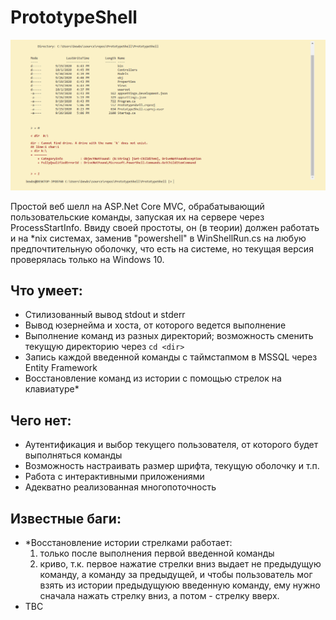 # PrototypeShell

![Screenshot](/Screenshot.png)

Простой веб шелл на ASP.Net Core MVC, обрабатывающий пользовательские команды, запуская их на сервере через ProcessStartInfo.
Ввиду своей простоты, он (в теории) должен работать и на *nix системах, заменив "powershell" в WinShellRun.cs на любую предпочтительную оболочку, что есть на системе,
но текущая версия проверялась только на Windows 10.

## Что умеет:
  * Стилизованный вывод stdout и stderr
  * Вывод юзернейма и хоста, от которого ведется выполнение 
  * Выполнение команд из разных директорий; возможность сменить текущую директорию через `cd <dir>`
  * Запись каждой введенной команды с таймстапмом в MSSQL через Entity Framework 
  * Восстановление команд из истории с помощью стрелок на клавиатуре*
## Чего нет:
  * Аутентификация и выбор текущего пользователя, от которого будет выполняться команды
  * Возможность настраивать размер шрифта, текущую оболочку и т.п.
  * Работа с интерактивными приложениями 
  * Адекватно реализованная многопоточность
## Известные баги:
  * *Восстановление истории стрелками работает:
    1. только после выполнения первой введенной команды 
    1. криво, т.к. первое нажатие стрелки вниз выдает не предыдущую команду, а команду за предыдущей, и чтобы пользователь мог взять из истории предыдущуюю введенную команду,
    ему нужно сначала нажать стрелку вниз, а потом - стрелку вверх.
  * TBC
